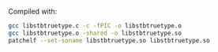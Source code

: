 Compiled with:

```bash
gcc libstbtruetype.c -c -fPIC -o libstbtruetype.o
gcc libstbtruetype.o -shared -o libstbtruetype.so
patchelf --set-soname libstbtruetype.so libstbtruetype.so
```
